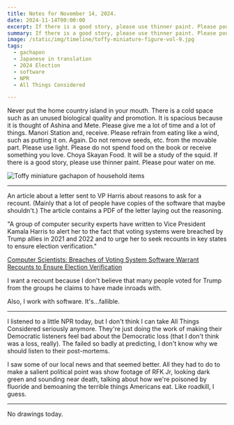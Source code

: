 ```yaml
---
title: Notes for November 14, 2024.
date: 2024-11-14T00:00:00
excerpt: If there is a good story, please use thinner paint. Please pour water on me.
summary: If there is a good story, please use thinner paint. Please pour water on me.
image: /static/img/timeline/toffy-miniature-figure-vol-9.jpg
tags:
  - gachapon
  - Japanese in translation
  - 2024 Election
  - software
  - NPR
  - All Things Considered

---
```


Never put the home country island in your mouth. There is a cold space such as an unused biological quality and promotion. It is spacious because it is thought of Ashina and Mete. Please give me a lot of time and a lot of things. Manori Station and, receive. Please refrain from eating like a wind, such as putting it on. Again. Do not remove seeds, etc. from the movable part. Please use light. Please do not spend food on the book or receive something you love. Choya Skayan Food. It will be a study of the squid. If there is a good story, please use thinner paint. Please pour water on me.

![Toffy miniature gachapon of household items](/static/img/timeline/toffy-miniature-figure-vol-9.jpg)

-----

An article about a letter sent to VP Harris about reasons to ask for a recount. (Mainly that a lot of people have copies of the software that maybe shouldn't.)
The article contains a PDF of the letter laying out the reasoning.

"A group of computer security experts have written to Vice President Kamala Harris to alert her to the fact that voting systems were breached by Trump allies in 2021 and 2022 and to urge her to seek recounts in key states to ensure election verification."

[Computer Scientists: Breaches of Voting System Software Warrant Recounts to Ensure Election Verification](https://freespeechforpeople.org/computer-scientists-breaches-of-voting-system-software-warrant-recounts-to-ensure-election-verification/)

I want a recount because I don't believe that many people voted for Trump from the groups he claims to have made inroads with.

Also, I work with software. It's...fallible.

-----

I listened to a little NPR today, but I don't think I can take All Things Considered seriously anymore. They're just doing the work of making their Democratic listeners feel bad about the Democratic loss (that I don't think was a loss, really). The failed so badly at predicting, I don't know why we should listen to their post-mortems.

I saw some of our local news and that seemed better. All they had to do to make a salient political point was show footage of RFK Jr, looking dark green and sounding near death, talking about how we're poisoned by fluoride and bemoaning the terrible things Americans eat. Like roadkill, I guess.

-----

No drawings today.
